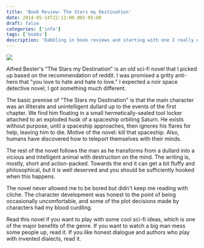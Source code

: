 ```yaml
---
title: 'Book Review: The Stars my Destination'
date: 2014-05-14T22:12:00.002-05:00
draft: false
categories: ['info']
tags: ['books']
description: 'Dabbling in book reviews and starting with one I really enjoyed.'
---
```


[![](http://2.bp.blogspot.com/-6AtUJOHE2Xc/U3QwV9u1E8I/AAAAAAAAzTE/yk5slrd5p6Y/s1600/stars01.jpg)](http://2.bp.blogspot.com/-6AtUJOHE2Xc/U3QwV9u1E8I/AAAAAAAAzTE/yk5slrd5p6Y/s1600/stars01.jpg)



Alfred Bester's "The Stars my Destination" is an old sci-fi novel that I picked up based on the recommendation of reddit. I was promised a gritty anti-hero that "you love to hate and hate to love." I expected a noir space detective novel, I got something much different.

The basic premise of "The Stars my Destination" is that the main character was an illiterate and unintelligent dullard up to the events of the first chapter. We find him floating in a small hermetically-sealed tool locker attached to an exploded husk of a spaceship orbiting Saturn. He exists without purpose, until a spaceship approaches, then ignores his flares for help, leaving him to die. Motive of the novel: kill that spaceship. Also, humans have discovered how to teleport themselves with their minds.

The rest of the novel follows the man as he transforms from a dullard into a vicious and intelligent animal with destruction on the mind. The writing is, mostly, short and action-packed. Towards the end it can get a bit fluffy and philosophical, but it is well deserved and you should be sufficiently hooked when this happens.

The novel never allowed me to be bored but didn't keep me reading with cliche. The character development was honest to the point of being occasionally uncomfortable, and some of the plot decisions made by characters had my blood curdling.

Read this novel if you want to play with some cool sci-fi ideas, which is one of the major benefits of the genre. If you want to watch a big man mess some people up, read it. If you like honest dialogue and authors who play with invented dialects, read it.
